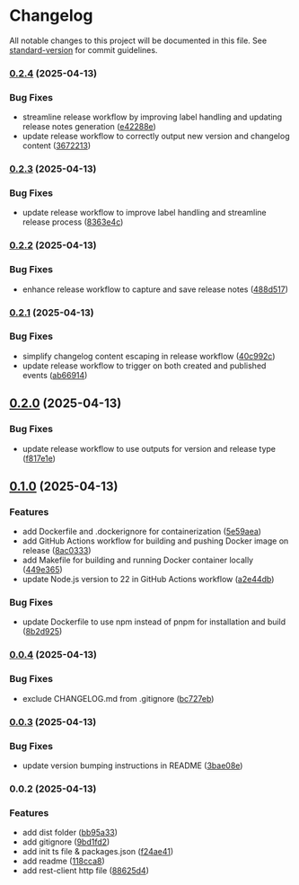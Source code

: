 # Changelog

All notable changes to this project will be documented in this file. See [standard-version](https://github.com/conventional-changelog/standard-version) for commit guidelines.

### [0.2.4](https://github.com/philopian/npm-standard-versioning/compare/v0.2.3...v0.2.4) (2025-04-13)


### Bug Fixes

* streamline release workflow by improving label handling and updating release notes generation ([e42288e](https://github.com/philopian/npm-standard-versioning/commit/e42288eb22763d49513d1c22731c745a95dda062))
* update release workflow to correctly output new version and changelog content ([3672213](https://github.com/philopian/npm-standard-versioning/commit/36722132571010c2661c08c419e88c134e4eef49))

### [0.2.3](https://github.com/philopian/npm-standard-versioning/compare/v0.2.2...v0.2.3) (2025-04-13)


### Bug Fixes

* update release workflow to improve label handling and streamline release process ([8363e4c](https://github.com/philopian/npm-standard-versioning/commit/8363e4c0199988b852bf0f8c27611b740d704340))

### [0.2.2](https://github.com/philopian/npm-standard-versioning/compare/v0.2.1...v0.2.2) (2025-04-13)


### Bug Fixes

* enhance release workflow to capture and save release notes ([488d517](https://github.com/philopian/npm-standard-versioning/commit/488d517376478df5bf8a3728407706f48641d0d8))

### [0.2.1](https://github.com/philopian/npm-standard-versioning/compare/v0.2.0...v0.2.1) (2025-04-13)


### Bug Fixes

* simplify changelog content escaping in release workflow ([40c992c](https://github.com/philopian/npm-standard-versioning/commit/40c992cb831a6c178fc345aba6817c3e1eee27d1))
* update release workflow to trigger on both created and published events ([ab66914](https://github.com/philopian/npm-standard-versioning/commit/ab6691475cb00762f530c440295d8ae0de0f8859))

## [0.2.0](https://github.com/philopian/npm-standard-versioning/compare/v0.1.0...v0.2.0) (2025-04-13)


### Bug Fixes

* update release workflow to use outputs for version and release type ([f817e1e](https://github.com/philopian/npm-standard-versioning/commit/f817e1e7283609782517e722ee19587892b41124))

## [0.1.0](https://github.com/philopian/npm-standard-versioning/compare/v0.0.4...v0.1.0) (2025-04-13)


### Features

* add Dockerfile and .dockerignore for containerization ([5e59aea](https://github.com/philopian/npm-standard-versioning/commit/5e59aeae396b7e191a03d16cafa3ef4d46a65525))
* add GitHub Actions workflow for building and pushing Docker image on release ([8ac0333](https://github.com/philopian/npm-standard-versioning/commit/8ac03332f8b982277152997f42b20cad1a24517f))
* add Makefile for building and running Docker container locally ([449e365](https://github.com/philopian/npm-standard-versioning/commit/449e36578307e5c59c9301c7b065baf1e3e1a7b2))
* update Node.js version to 22 in GitHub Actions workflow ([a2e44db](https://github.com/philopian/npm-standard-versioning/commit/a2e44dba2acba3b38323d4b5ff6123383d6bfdbd))


### Bug Fixes

* update Dockerfile to use npm instead of pnpm for installation and build ([8b2d925](https://github.com/philopian/npm-standard-versioning/commit/8b2d92507576144d931d02542301d878e51a9499))

### [0.0.4](https://github.com/philopian/npm-standard-versioning/compare/v0.0.3...v0.0.4) (2025-04-13)


### Bug Fixes

* exclude CHANGELOG.md from .gitignore ([bc727eb](https://github.com/philopian/npm-standard-versioning/commit/bc727eb428c3f461d2a5a312acf3dec6042794d8))

### [0.0.3](https://github.com/philopian/npm-standard-versioning/compare/v0.0.2...v0.0.3) (2025-04-13)


### Bug Fixes

* update version bumping instructions in README ([3bae08e](https://github.com/philopian/npm-standard-versioning/commit/3bae08e0a03340e15b62423662bf60169254c037))

### 0.0.2 (2025-04-13)


### Features

* add dist folder ([bb95a33](https://github.com/philopian/npm-standard-versioning/commit/bb95a331fb720f5e32771597d2056cb050f0c435))
* add gitignore ([9bd1fd2](https://github.com/philopian/npm-standard-versioning/commit/9bd1fd26525e56ad520a9193c37737d184bb3f22))
* add init ts file & packages.json ([f24ae41](https://github.com/philopian/npm-standard-versioning/commit/f24ae41328cf918c64ce0dabbd869e12a393d453))
* add readme ([118cca8](https://github.com/philopian/npm-standard-versioning/commit/118cca8ec525e2db40e9d89badeabfa6d2095ff7))
* add rest-client http file ([88625d4](https://github.com/philopian/npm-standard-versioning/commit/88625d42a5ddeea86407c6ba7453fb15574c9206))
